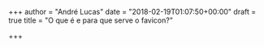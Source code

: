 +++
author = "André Lucas"
date = "2018-02-19T01:07:50+00:00"
draft = true
title = "O que é e para que serve o favicon?"

+++
